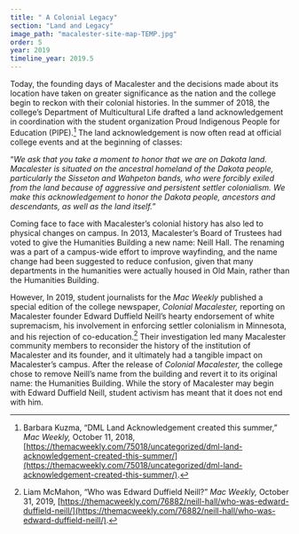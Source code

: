 ```yaml
---
title: " A Colonial Legacy"
section: "Land and Legacy"
image_path: "macalester-site-map-TEMP.jpg"
order: 5
year: 2019
timeline_year: 2019.5
---
```



Today, the founding days of Macalester and the decisions made about its location have taken on greater significance as the nation and the college begin to reckon with their colonial histories. In the summer of 2018, the college’s Department of Multicultural Life drafted a land acknowledgement in coordination with the student organization Proud Indigenous People for Education (PIPE).[^1] The land acknowledgement is now often read at official college events and at the beginning of classes:

“_We ask that you take a moment to honor that we are on Dakota land. Macalester is situated on the ancestral homeland of the Dakota people, particularly the Sisseton and Wahpeton bands, who were forcibly exiled from the land because of aggressive and persistent settler colonialism. We make this acknowledgement to honor the Dakota people, ancestors and descendants, as well as the land itself.”_ 

Coming face to face with Macalester’s colonial history has also led to physical changes on campus.  In 2013, Macalester’s Board of Trustees had voted to give the Humanities Building a new name: Neill Hall. The renaming was a part of a campus-wide effort to improve wayfinding, and the name change had been suggested to reduce confusion, given that many departments in the humanities were actually housed in Old Main, rather than the Humanities Building.

However, In 2019, student journalists for the _Mac Weekly_ published a special edition of the college newspaper, _Colonial Macalester,_ reporting on Macalester founder Edward Duffield Neill’s hearty endorsement of white supremacism, his involvement in enforcing settler colonialism in Minnesota, and his rejection of co-education.[^2] Their investigation led many Macalester community members to reconsider the history of the institution of Macalester and its founder, and it ultimately had a tangible impact on Macalester’s campus. After the release of _Colonial Macalester,_ the college chose to remove Neill’s name from the building and revert it to its original name: the Humanities Building. While the story of Macalester may begin with Edward Duffield Neill, student activism has meant that it does not end with him.

[^1]:
    Barbara Kuzma, “DML Land Acknowledgement created this summer,”  _Mac Weekly,_ October 11, 2018, [https://themacweekly.com/75018/uncategorized/dml-land-acknowledgement-created-this-summer/](https://themacweekly.com/75018/uncategorized/dml-land-acknowledgement-created-this-summer/).

[^2]:
     Liam McMahon, “Who was Edward Duffield Neill?” _Mac Weekly,_ October 31, 2019, [https://themacweekly.com/76882/neill-hall/who-was-edward-duffield-neill/](https://themacweekly.com/76882/neill-hall/who-was-edward-duffield-neill/).
